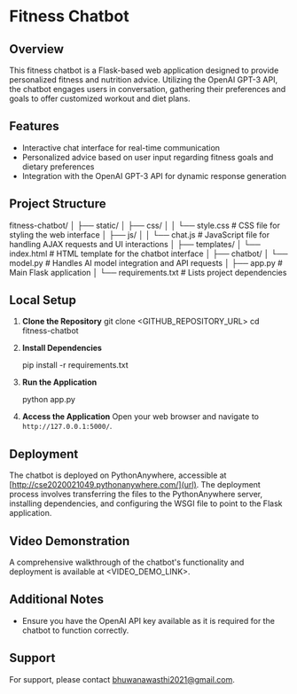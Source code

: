 # Fitness Chatbot

## Overview
This fitness chatbot is a Flask-based web application designed to provide personalized fitness and nutrition advice. Utilizing the OpenAI GPT-3 API, the chatbot engages users in conversation, gathering their preferences and goals to offer customized workout and diet plans.

## Features
- Interactive chat interface for real-time communication
- Personalized advice based on user input regarding fitness goals and dietary preferences
- Integration with the OpenAI GPT-3 API for dynamic response generation

## Project Structure

fitness-chatbot/
│
├── static/
│   ├── css/
│   │   └── style.css       # CSS file for styling the web interface
│   ├── js/
│   │   └── chat.js         # JavaScript file for handling AJAX requests and UI interactions
│
├── templates/
│   └── index.html          # HTML template for the chatbot interface
│
├── chatbot/
│   └── model.py            # Handles AI model integration and API requests
│
├── app.py                  # Main Flask application
│
└── requirements.txt        # Lists project dependencies


## Local Setup

1. **Clone the Repository**
   git clone <GITHUB_REPOSITORY_URL>
   cd fitness-chatbot

2. **Install Dependencies**
 
   pip install -r requirements.txt


3. **Run the Application**

   python app.py
  

4. **Access the Application**
   Open your web browser and navigate to `http://127.0.0.1:5000/`.

## Deployment
The chatbot is deployed on PythonAnywhere, accessible at [http://cse2020021049.pythonanywhere.com/](url). The deployment process involves transferring the files to the PythonAnywhere server, installing dependencies, and configuring the WSGI file to point to the Flask application.

## Video Demonstration
A comprehensive walkthrough of the chatbot's functionality and deployment is available at <VIDEO_DEMO_LINK>.

## Additional Notes
- Ensure you have the OpenAI API key available as it is required for the chatbot to function correctly.

## Support
For support, please contact bhuwanawasthi2021@gmail.com.

